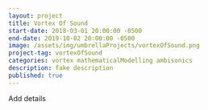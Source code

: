 ```yaml
---
layout: project
title: Vortex Of Sound
start-date: 2018-03-01 20:00:00 -0500
end-date: 2019-10-02 20:00:00 -0500
image: /assets/img/umbrellaProjects/vortexOfSound.png
project-tag: vortexOfSound
categories: vortex mathematicalModelling ambisonics
description: fake description
published: true
---
```

Add details
